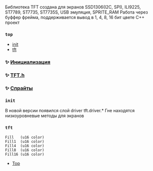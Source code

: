 Библиотека TFT создана для экранов SSD1306(I2C, SPI), ILI9225, ST7789, ST7735, ST7735S, USB эмуляция, SPRITE_RAM
Работа через буффер фрейма, поддерживается вывод в 1, 4, 8, 16 бит цвете
С++ проект



### `top`
* [init](#init)
* [tft](#tft)

### ✨ [Инициализация](./doc/init.md)

### ✨ [TFT.h](./doc/tft.md)

### ✨ [Спрайты](./doc/sprite.md)



### `init`







В новой версии появился слой driver
tft.driver.*
Гне находятся низкоуровневые методы для экранов 












### `tft`

```
Fill   (u16 color)
Fill1  (u16 color)
Fill4  (u16 color)
Fill8  (u16 color)
Fill16 (u16 color)
```
* [Top](#top)

